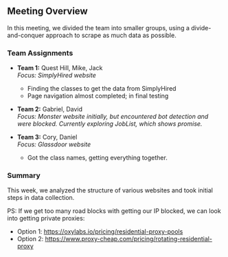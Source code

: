 ## Meeting Overview

In this meeting, we divided the team into smaller groups, using a divide-and-conquer approach to scrape as much data as possible.

### Team Assignments

- **Team 1:** Quest Hill, Mike, Jack  
  *Focus: SimplyHired website*
  * Finding the classes to get the data from SimplyHired
  * Page navigation almost completed; in final testing

- **Team 2:** Gabriel, David  
  *Focus: Monster website initially, but encountered bot detection and were blocked. Currently exploring JobList, which shows promise.*

- **Team 3:** Cory, Daniel  
  *Focus: Glassdoor website*
  * Got the class names, getting everything together.

### Summary
This week, we analyzed the structure of various websites and took initial steps in data collection.


PS: If we get too many road blocks with getting our IP blocked, we can look into getting private proxies:
  - Option 1: https://oxylabs.io/pricing/residential-proxy-pools
  - Option 2: https://www.proxy-cheap.com/pricing/rotating-residential-proxy